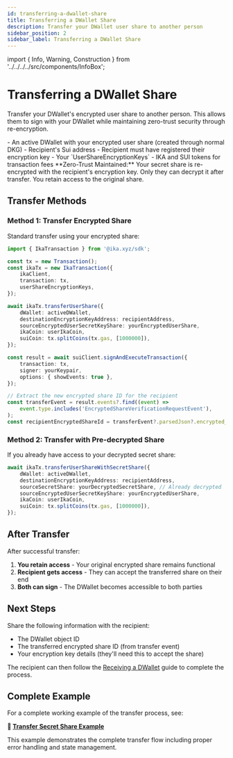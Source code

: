 ```yaml
---
id: transferring-a-dwallet-share
title: Transferring a DWallet Share
description: Transfer your DWallet user share to another person
sidebar_position: 2
sidebar_label: Transferring a DWallet Share
---
```


import { Info, Warning, Construction } from '../../../../src/components/InfoBox';

# Transferring a DWallet Share

<Construction />

Transfer your DWallet's encrypted user share to another person. This allows them to sign with your DWallet while maintaining zero-trust security through re-encryption.

<Info title="Prerequisites">
- An active DWallet with your encrypted user share (created through normal DKG)
- Recipient's Sui address
- Recipient must have registered their encryption key
- Your `UserShareEncryptionKeys`
- IKA and SUI tokens for transaction fees
</Info>

<Warning title="Security Model">
**Zero-Trust Maintained:** Your secret share is re-encrypted with the recipient's encryption key. Only they can decrypt it after transfer. You retain access to the original share.
</Warning>

## Transfer Methods

### Method 1: Transfer Encrypted Share

Standard transfer using your encrypted share:

```typescript
import { IkaTransaction } from '@ika.xyz/sdk';

const tx = new Transaction();
const ikaTx = new IkaTransaction({
	ikaClient,
	transaction: tx,
	userShareEncryptionKeys,
});

await ikaTx.transferUserShare({
	dWallet: activeDWallet,
	destinationEncryptionKeyAddress: recipientAddress,
	sourceEncryptedUserSecretKeyShare: yourEncryptedUserShare,
	ikaCoin: userIkaCoin,
	suiCoin: tx.splitCoins(tx.gas, [1000000]),
});

const result = await suiClient.signAndExecuteTransaction({
	transaction: tx,
	signer: yourKeypair,
	options: { showEvents: true },
});

// Extract the new encrypted share ID for the recipient
const transferEvent = result.events?.find((event) =>
	event.type.includes('EncryptedShareVerificationRequestEvent'),
);
const recipientEncryptedShareId = transferEvent?.parsedJson?.encrypted_user_secret_key_share_id;
```

### Method 2: Transfer with Pre-decrypted Share

If you already have access to your decrypted secret share:

```typescript
await ikaTx.transferUserShareWithSecretShare({
	dWallet: activeDWallet,
	destinationEncryptionKeyAddress: recipientAddress,
	sourceSecretShare: yourDecryptedSecretShare, // Already decrypted
	sourceEncryptedUserSecretKeyShare: yourEncryptedUserShare,
	ikaCoin: userIkaCoin,
	suiCoin: tx.splitCoins(tx.gas, [1000000]),
});
```

## After Transfer

After successful transfer:

1. **You retain access** - Your original encrypted share remains functional
2. **Recipient gets access** - They can accept the transferred share on their end
3. **Both can sign** - The DWallet becomes accessible to both parties

## Next Steps

Share the following information with the recipient:

- The DWallet object ID
- The transferred encrypted share ID (from transfer event)
- Your encryption key details (they'll need this to accept the share)

The recipient can then follow the [Receiving a DWallet](./receiving) guide to complete the process.

## Complete Example

For a complete working example of the transfer process, see:

**📄 [Transfer Secret Share Example](https://github.com/dwallet-labs/ika/blob/main/sdk/typescript/examples/zero-trust-dwallet/transfer-secret-share.ts)**

This example demonstrates the complete transfer flow including proper error handling and state management.
